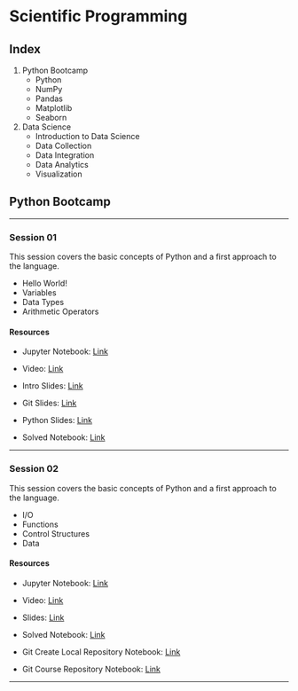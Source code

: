 # Scientific Programming

## Index
1. Python Bootcamp
    * Python
    * NumPy
    * Pandas
    * Matplotlib
    * Seaborn
2. Data Science
    * Introduction to Data Science   
    * Data Collection
    * Data Integration
    * Data Analytics
    * Visualization

## Python Bootcamp
---
### Session 01
This session covers the basic concepts of Python and a first approach to the language.

* Hello World!
* Variables
* Data Types
* Arithmetic Operators

#### Resources

* Jupyter Notebook: [Link](https://github.com/FNNDSC-BabyNIRS/ScientificProgramming/blob/main/Materials/Session%2001/Notebook/01_Python_Bootcamp.ipynb)

* Video: [Link](https://drive.google.com/file/d/1U4CX4KaWPVfc8SkZ2bpMAziBceqp1SMr/view?usp=sharing)

* Intro Slides: [Link](https://docs.google.com/presentation/d/1qVC2CMC0U-Q3hfqZbX5EqrPFZdAZeM0H/edit?usp=sharing&ouid=114937778263168440842&rtpof=true&sd=true)

* Git Slides: [Link](https://docs.google.com/presentation/d/1UI_r4bwXGQJfM2v91kV6Vl1H2ujOCvlU/edit?usp=sharing&ouid=114937778263168440842&rtpof=true&sd=true)

* Python Slides: [Link](https://docs.google.com/presentation/d/1ukkmNouSwh72QgiKdGkSMwPkbIVn5p4uoS4GLO_eMDE/edit?usp=sharing)

* Solved Notebook: [Link](https://github.com/FNNDSC-BabyNIRS/ScientificProgramming/blob/main/Materials/Session%2001/Solved%20Notebook/01_Python_Bootcamp_SOLVED.ipynb)
---

### Session 02
This session covers the basic concepts of Python and a first approach to the language.

* I/O
* Functions
* Control Structures
* Data

#### Resources

* Jupyter Notebook: [Link](https://github.com/FNNDSC-BabyNIRS/ScientificProgramming/blob/main/Materials/Session%2002/Notebook/Python/Session%2002%20-%20LAB.ipynb)

* Video: [Link](https://drive.google.com/file/d/1ob2a2LwS3sH8ufWU-Kk06X3xYyJ0pfoq/view?usp=sharing)

* Slides: [Link](https://docs.google.com/presentation/d/14tY958cSwiI99CDvt5oiku4V4CfExselEBsYW-8zXao/edit?usp=sharing)

* Solved Notebook: [Link](https://github.com/FNNDSC-BabyNIRS/ScientificProgramming/blob/main/Materials/Session%2002/Solved%20Notebook/Session%2002%20-%20SOLVED%20LAB.ipynb)

* Git Create Local Repository Notebook: [Link](https://github.com/FNNDSC-BabyNIRS/ScientificProgramming/blob/main/Materials/Session%2002/Notebook/Git/git_local_repository.ipynb)

* Git Course Repository Notebook: [Link](https://github.com/FNNDSC-BabyNIRS/ScientificProgramming/blob/main/Materials/Session%2002/Notebook/Git/git_course_repository.ipynb)
---